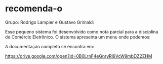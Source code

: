# recomenda-o

Grupo: Rodrigo Lampier e Gustavo Grimaldi

Esse pequeno sistema foi desenvolvido como nota parcial para a disciplina de Comércio Eletrônico. O sistema apresenta um menu onde podemos:

A documentação completa se encontra em:

https://drive.google.com/open?id=0B0LrnF4eGnryRl9VcW9mbDZ2ZHM

